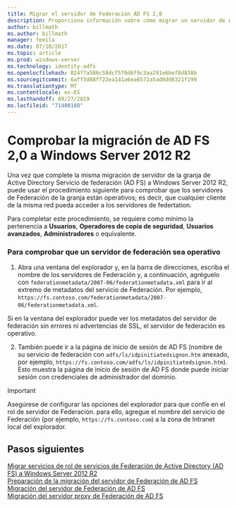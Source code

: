 ```yaml
---
title: Migrar el servidor de Federación AD FS 2,0
description: Proporciona información sobre cómo migrar un servidor de AD FS a Windows Server 2012 R2.
author: billmath
ms.author: billmath
manager: femila
ms.date: 07/10/2017
ms.topic: article
ms.prod: windows-server
ms.technology: identity-adfs
ms.openlocfilehash: 024f7a586c58dcf5f0d6f9c3aa291e6bef8d838b
ms.sourcegitcommit: 6aff3d88ff22ea141a6ea6572a5ad8dd6321f199
ms.translationtype: MT
ms.contentlocale: es-ES
ms.lasthandoff: 09/27/2019
ms.locfileid: "71408188"
---
```

# <a name="verify-the-ad-fs-20-migration-to-windows-server-2012-r2"></a>Comprobar la migración de AD FS 2,0 a Windows Server 2012 R2

Una vez que complete la misma migración de servidor de la granja de Active Directory Servicio de federación (AD FS) a Windows Server 2012 R2, puede usar el procedimiento siguiente para comprobar que los servidores de Federación de la granja están operativos; es decir, que cualquier cliente de la misma red pueda acceder a los servidores de federtation.  
  
Para completar este procedimiento, se requiere como mínimo la pertenencia a **Usuarios**, **Operadores de copia de seguridad**, **Usuarios avanzados**, **Administradores** o equivalente.
  
### <a name="to-verify-that-a-federation-server-is-operational"></a>Para comprobar que un servidor de federación sea operativo  
  
1.  Abra una ventana del explorador y, en la barra de direcciones, escriba el nombre de los servidores de Federación y, a continuación, agréguelo con `federationmetadata/2007-06/federationmetadata.xml` para ir al extremo de metadatos del servicio de Federación. Por ejemplo, `https://fs.contoso.com/federationmetadata/2007-06/federationmetadata.xml`.  
  
Si en la ventana del explorador puede ver los metadatos del servidor de federación sin errores ni advertencias de SSL, el servidor de federación es operativo.  
  
2. También puede ir a la página de inicio de sesión de AD FS (nombre de su servicio de federación con `adfs/ls/idpinitiatedsignon.htm` anexado, por ejemplo, `https://fs.contoso.com/adfs/ls/idpinitiatedsignon.htm`).  Esto muestra la página de inicio de sesión de AD FS donde puede iniciar sesión con credenciales de administrador del dominio.  
  
> [!IMPORTANT]
>  Asegúrese de configurar las opciones del explorador para que confíe en el rol de servidor de Federación. para ello, agregue el nombre del servicio de Federación (por ejemplo, `https://fs.contoso.com`) a la zona de Intranet local del explorador.  
  
## <a name="next-steps"></a>Pasos siguientes
 [Migrar servicios de rol de servicios de Federación de Active Directory (AD FS) a Windows Server 2012 R2](migrate-ad-fs-service-role-to-windows-server-r2.md)   
 [Preparación de la migración del servidor de Federación de AD FS](prepare-migrate-ad-fs-server-r2.md)  
 [Migración del servidor de Federación de AD FS](migrate-ad-fs-fed-server-r2.md)   
 [Migración del servidor proxy de Federación de AD FS](migrate-fed-server-proxy-r2.md)   
